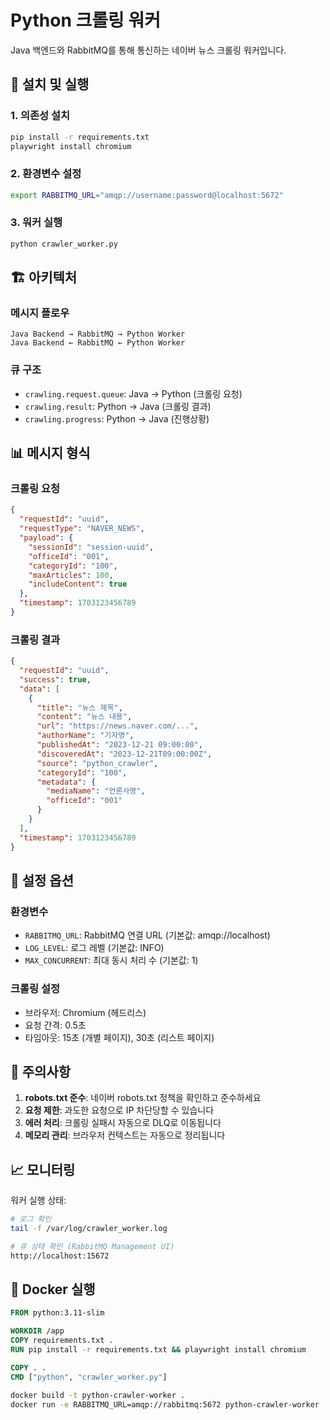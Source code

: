 # Python 크롤링 워커

Java 백엔드와 RabbitMQ를 통해 통신하는 네이버 뉴스 크롤링 워커입니다.

## 🚀 설치 및 실행

### 1. 의존성 설치
```bash
pip install -r requirements.txt
playwright install chromium
```

### 2. 환경변수 설정
```bash
export RABBITMQ_URL="amqp://username:password@localhost:5672"
```

### 3. 워커 실행
```bash
python crawler_worker.py
```

## 🏗️ 아키텍처

### 메시지 플로우
```
Java Backend → RabbitMQ → Python Worker
Java Backend ← RabbitMQ ← Python Worker
```

### 큐 구조
- `crawling.request.queue`: Java → Python (크롤링 요청)
- `crawling.result`: Python → Java (크롤링 결과)
- `crawling.progress`: Python → Java (진행상황)

## 📊 메시지 형식

### 크롤링 요청
```json
{
  "requestId": "uuid",
  "requestType": "NAVER_NEWS", 
  "payload": {
    "sessionId": "session-uuid",
    "officeId": "001",
    "categoryId": "100",
    "maxArticles": 100,
    "includeContent": true
  },
  "timestamp": 1703123456789
}
```

### 크롤링 결과
```json
{
  "requestId": "uuid",
  "success": true,
  "data": [
    {
      "title": "뉴스 제목",
      "content": "뉴스 내용",
      "url": "https://news.naver.com/...",
      "authorName": "기자명",
      "publishedAt": "2023-12-21 09:00:00",
      "discoveredAt": "2023-12-21T09:00:00Z",
      "source": "python_crawler",
      "categoryId": "100",
      "metadata": {
        "mediaName": "언론사명",
        "officeId": "001"
      }
    }
  ],
  "timestamp": 1703123456789
}
```

## 🔧 설정 옵션

### 환경변수
- `RABBITMQ_URL`: RabbitMQ 연결 URL (기본값: amqp://localhost)
- `LOG_LEVEL`: 로그 레벨 (기본값: INFO)
- `MAX_CONCURRENT`: 최대 동시 처리 수 (기본값: 1)

### 크롤링 설정
- 브라우저: Chromium (헤드리스)
- 요청 간격: 0.5초
- 타임아웃: 15초 (개별 페이지), 30초 (리스트 페이지)

## 🚨 주의사항

1. **robots.txt 준수**: 네이버 robots.txt 정책을 확인하고 준수하세요
2. **요청 제한**: 과도한 요청으로 IP 차단당할 수 있습니다
3. **에러 처리**: 크롤링 실패시 자동으로 DLQ로 이동됩니다
4. **메모리 관리**: 브라우저 컨텍스트는 자동으로 정리됩니다

## 📈 모니터링

워커 실행 상태:
```bash
# 로그 확인
tail -f /var/log/crawler_worker.log

# 큐 상태 확인 (RabbitMQ Management UI)
http://localhost:15672
```

## 🐳 Docker 실행

```dockerfile
FROM python:3.11-slim

WORKDIR /app
COPY requirements.txt .
RUN pip install -r requirements.txt && playwright install chromium

COPY . .
CMD ["python", "crawler_worker.py"]
```

```bash
docker build -t python-crawler-worker .
docker run -e RABBITMQ_URL=amqp://rabbitmq:5672 python-crawler-worker
```